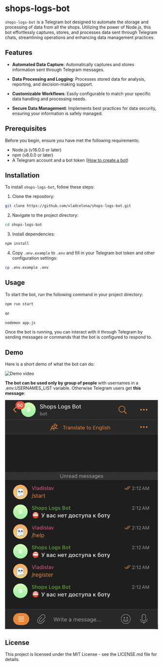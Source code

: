 # shops-logs-bot

`shops-logs-bot` is a Telegram bot designed to automate the storage and processing of data from all the shops. Utilizing the power of Node.js, this bot effortlessly captures, stores, and processes data sent through Telegram chats, streamlining operations and enhancing data management practices.

## Features

- **Automated Data Capture**: Automatically captures and stores information sent through Telegram messages.

- **Data Processing and Logging**: Processes stored data for analysis, reporting, and decision-making support.

- **Customizable Workflows**: Easily configurable to match your specific data handling and processing needs.

- **Secure Data Management**: Implements best practices for data security, ensuring your information is safely managed.

## Prerequisites 

Before you begin, ensure you have met the following requirements:

- Node.js (v16.0.0 or later)
- npm (v8.0.0 or later)
- A Telegram account and a bot token ([How to create a bot](https://core.telegram.org/bots#6-botfather))

## Installation

To install `shops-logs-bot`, follow these steps:

1. Clone the repository:

```bash
git clone https://github.com/vladcelona/shops-logs-bot.git
```

2. Navigate to the project directory:

```bash
cd shops-logs-bot
```

3. Install dependencies:

```bash
npm install
```

4. Copy `.env.example` to `.env` and fill in your Telegram bot token and other configuration settings:

```bash
cp .env.example .env
```

## Usage

To start the bot, run the following command in your project directory:

```bash
npm run start
```

or

```bash
nodemon app.js
```

Once the bot is running, you can interact with it through Telegram by sending messages or commands that the bot is configured to respond to.

## Demo

Here is a short demo of what the bot can do:

![Demo video](https://github.com/vladcelona/shops-logs-bot/blob/368e46a916d307cd9c1174f4335a2612e1bd2071/github-assets/shops-logs-bot_example.gif)

**The bot can be used only by group of people** with usernames in a .env.USERNAMES_LIST variable. Otherwise Telegram users get **this message**:

![Restrict access image](https://github.com/vladcelona/shops-logs-bot/blob/368e46a916d307cd9c1174f4335a2612e1bd2071/github-assets/restirct-access.png)

## License

This project is licensed under the MIT License - see the LICENSE.md file for details.
